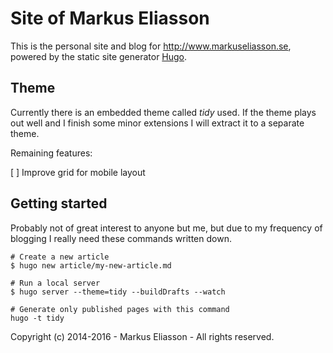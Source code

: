 # Site of Markus Eliasson

This is the personal site and blog for http://www.markuseliasson.se, powered by
the static site generator [Hugo](http://hugo.spf13.com).


## Theme

Currently there is an embedded theme called _tidy_ used. If the theme plays out well
and I finish some minor extensions I will extract it to a separate theme.

Remaining features:

[ ] Improve grid for mobile layout


## Getting started

Probably not of great interest to anyone but me, but due to my frequency of
blogging I really need these commands written down.

    # Create a new article
    $ hugo new article/my-new-article.md

    # Run a local server
    $ hugo server --theme=tidy --buildDrafts --watch

    # Generate only published pages with this command
    hugo -t tidy


Copyright (c) 2014-2016 - Markus Eliasson - All rights reserved.
